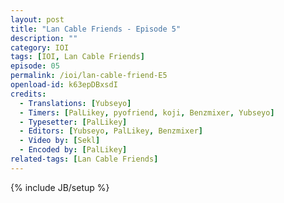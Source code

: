 ```yaml
---
layout: post
title: "Lan Cable Friends - Episode 5"
description: ""
category: IOI
tags: [IOI, Lan Cable Friends]
episode: 05
permalink: /ioi/lan-cable-friend-E5
openload-id: k63epDBxsdI
credits:
  - Translations: [Yubseyo]
  - Timers: [PalLikey, pyofriend, koji, Benzmixer, Yubseyo]
  - Typesetter: [PalLikey]
  - Editors: [Yubseyo, PalLikey, Benzmixer]
  - Video by: [Sekl]
  - Encoded by: [PalLikey]
related-tags: [Lan Cable Friends]
---
```

{% include JB/setup %}
